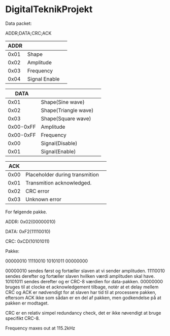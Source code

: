 # DigitalTeknikProjekt

Data packet:

ADDR;DATA;CRC;ACK

| ADDR |               |      |
| ---- | ------------- | ---- |
| 0x01 | Shape         |      |
| 0x02 | Amplitude     |      |
| 0x03 | Frequency     |      |
| 0x04 | Signal Enable |      |

| DATA      |                      |      |
| --------- | -------------------- | ---- |
| 0x01      | Shape(Sine wave)     |      |
| 0x02      | Shape(Triangle wave) |      |
| 0x03      | Shape(Square wave)   |      |
| 0x00-0xFF | Amplitude            |      |
| 0x00-0xFF | Frequency            |      |
| 0x00      | Signal(Disable)      |      |
| 0x01      | Signal(Enable)       |      |

| ACK  |                                |      |
| ---- | ------------------------------ | ---- |
| 0x00 | Placeholder during transmition |      |
| 0x01 | Transmition acknowledged.      |      |
| 0x02 | CRC error                      |      |
| 0x03 | Unknown error                  |      |

For følgende pakke.

ADDR: 0x02(00000010)

DATA: 0xF2(11110010)

CRC: 0xCD(10101011)

Pakke:

00000010 11110010 10101011 00000000

00000010 sendes først og fortæller slaven at vi sender amplituden.
11110010 sendes derefter og fortæller slaven hvilken værdi amplituden skal have.
10101011 sendes derefter og er CRC-8 værdien for data-pakken.
00000000 bruges til at clocke et acknowledgement tilbage, notér at et delay mellem CRC og ACK er nødvendigt for at slaven har tid til at processere pakken, eftersom ACK ikke som sådan er en del af pakken, men godkendelse på at pakken er modtaget.

CRC er en relativ simpel redundancy check, det er ikke nøvendigt at bruge specifikt CRC-8.

Frequency maxes out at 115.2kHz

